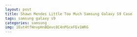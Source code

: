 ```yaml
---
layout: post
title: Shawn Mendes Little Too Much Samsung Galaxy S9 Case
tags: samsung galaxy s9
categories: samsung
img: 1Eut4tfHnvpHnBQevc8C4nPGceFEv1WRG
---
```

